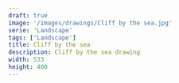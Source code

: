 ```yaml
---
draft: true
image: '/images/drawings/Cliff by the sea.jpg'
serie: 'Landscape'
tags: ['Landscape']
title: Cliff by the sea
description: Cliff by the sea drawing
width: 533
height: 400
---
```

